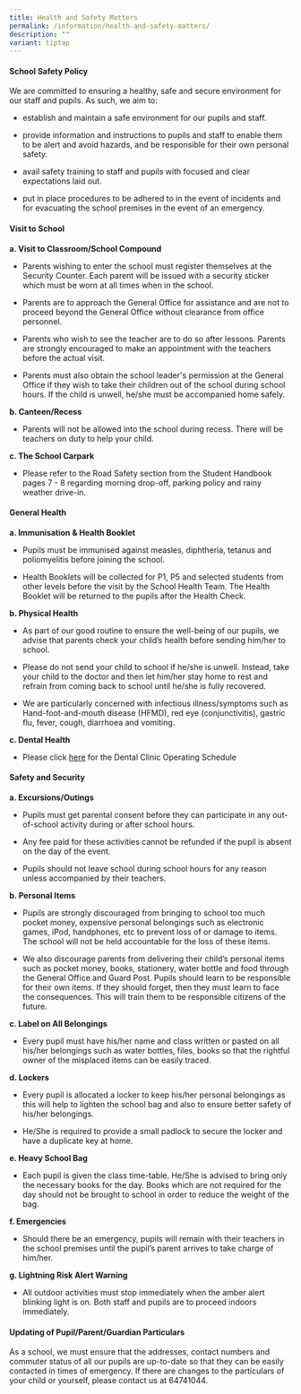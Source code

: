 ```yaml
---
title: Health and Safety Matters
permalink: /information/health-and-safety-matters/
description: ""
variant: tiptap
---
```

<h4><strong>School Safety Policy</strong></h4><p>We are committed to ensuring a healthy, safe and secure environment for our staff and pupils. As such, we aim to:</p><ul data-tight="true" class="tight"><li><p>establish and maintain a safe environment for our pupils and staff.</p></li><li><p>provide information and instructions to pupils and staff to enable them to be alert and avoid hazards, and be responsible for their own personal safety.</p></li><li><p>avail safety training to staff and pupils with focused and clear expectations laid out.</p></li><li><p>put in place procedures to be adhered to in the event of incidents and for evacuating the school premises in the event of an emergency.</p></li></ul><h4><strong>Visit to School</strong></h4><p><strong>a. Visit to Classroom/School Compound</strong></p><ul data-tight="true" class="tight"><li><p>Parents wishing to enter the school must register themselves at the Security Counter. Each parent will be issued&nbsp;with a security sticker which must be worn at all times when in the school.</p></li><li><p>Parents are to approach the General Office for assistance and are not to proceed beyond the General Office without clearance from office personnel.</p></li><li><p>Parents who wish to see the teacher are to do so after lessons. Parents are strongly encouraged to make an appointment&nbsp;with the teachers before the actual visit.</p></li><li><p>Parents must also obtain the school leader's permission at the General Office if they wish to take their children out of the school during school hours. If the child is unwell, he/she must be accompanied home safely.</p></li></ul><p><strong>b. Canteen/Recess</strong></p><ul data-tight="true" class="tight"><li><p>Parents will not be allowed into the school during recess. There will be teachers on duty to help your child. </p></li></ul><p><strong>c. The School Carpark</strong></p><ul data-tight="true" class="tight"><li><p>Please refer to the Road Safety section from the Student Handbook pages 7 - 8 regarding morning drop-off, parking policy and rainy weather drive-in.</p></li></ul><h4><strong>General Health</strong></h4><p><strong>a. Immunisation &amp; Health Booklet</strong></p><ul data-tight="true" class="tight"><li><p>Pupils must be immunised against measles, diphtheria, tetanus and poliomyelitis before joining the school. </p></li><li><p>Health Booklets will be collected for P1, P5 and selected students from other levels before the visit by the School Health Team. The Health Booklet will be returned to the pupils after the Health Check.</p></li></ul><p><strong>b. Physical Health</strong></p><ul data-tight="true" class="tight"><li><p>As part of our good routine to ensure the well-being of our pupils, we advise that parents check your child’s health before sending him/her to school. </p></li><li><p>Please do not send your child to school if he/she is unwell. Instead, take your child to the doctor and then let him/her stay home to rest and refrain from coming back to school until he/she is fully recovered. </p></li><li><p>We are particularly concerned with infectious illness/symptoms such as Hand-foot-and-mouth disease (HFMD), red eye (conjunctivitis), gastric flu, fever, cough, diarrhoea and vomiting.</p></li></ul><p><strong>c. Dental Health</strong></p><ul data-tight="true" class="tight"><li><p>Please click <a href="https://www.queenstownpri.moe.edu.sg/information/facilities-and-services/dental/" rel="noopener noreferrer nofollow" target="_blank">here</a> for the Dental Clinic Operating Schedule</p></li></ul><h4><strong>Safety and Security</strong></h4><p><strong>a. Excursions/Outings</strong></p><ul data-tight="true" class="tight"><li><p>Pupils must get parental consent before they can participate in any out-of-school activity during or after school hours. </p></li><li><p>Any fee paid for these activities cannot be refunded if the pupil is absent on the day of the event. </p></li><li><p>Pupils should not leave school during school hours for any reason unless accompanied by their teachers.</p></li></ul><p><strong>b. Personal Items</strong></p><ul data-tight="true" class="tight"><li><p>Pupils are strongly discouraged from bringing to school too much pocket money, expensive personal belongings such as electronic games, iPod, handphones, etc to prevent loss of or damage to items. The school will not be held accountable for the loss of these items.</p></li><li><p>We also discourage parents from delivering their child’s personal items such as pocket money, books, stationery, water bottle and food through the General Office and Guard Post. Pupils should learn to be responsible for their own items. If they should forget, then they must learn to face the consequences. This will train them to be responsible citizens of the future.</p></li></ul><p><strong>c. Label on All Belongings</strong></p><ul data-tight="true" class="tight"><li><p>Every pupil must have his/her name and class written or pasted on all his/her belongings such as water bottles, files, books so that the rightful owner of the misplaced items can be easily traced.</p></li></ul><p><strong>d. Lockers</strong></p><ul data-tight="true" class="tight"><li><p>Every pupil is allocated a locker to keep his/her personal belongings as this will help to lighten the school bag and also to ensure better safety of his/her belongings. </p></li><li><p>He/She is required to provide a small padlock to secure the locker and have a duplicate key at home.</p></li></ul><p><strong>e. Heavy School Bag</strong></p><ul data-tight="true" class="tight"><li><p>Each pupil is given the class time-table. He/She is advised to bring only the necessary books for the day. Books which are not required for the day should not be brought to school in order to reduce the weight of the bag.</p></li></ul><p><strong>f. Emergencies</strong></p><ul data-tight="true" class="tight"><li><p>Should there be an emergency, pupils will remain with their teachers in the school premises until the pupil’s parent arrives to take charge of him/her.</p></li></ul><p><strong>g. Lightning Risk Alert Warning</strong></p><ul data-tight="true" class="tight"><li><p>All outdoor activities must stop immediately when the amber alert blinking light is on. Both staff and pupils are to proceed indoors immediately.</p></li></ul><h4><strong>Updating of Pupil/Parent/Guardian Particulars</strong></h4><p>As a school, we must ensure that the addresses, contact numbers and commuter status of all our pupils are up-to-date so that they can be easily contacted in times of emergency. If there are changes to the particulars of your child or yourself, please contact us at 64741044.</p>